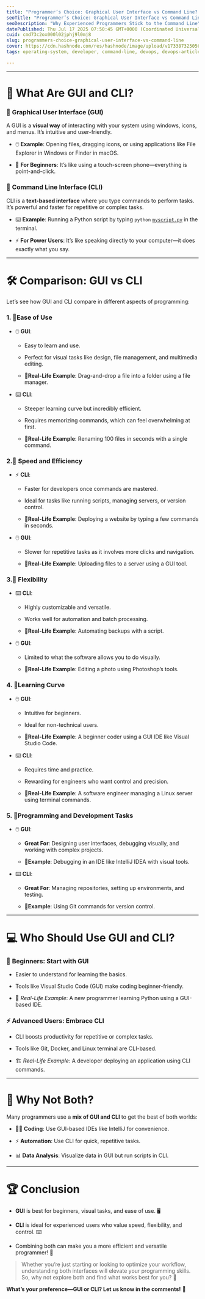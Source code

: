 ```yaml
---
title: "Programmer’s Choice: Graphical User Interface vs Command Line? 🤔💻"
seoTitle: "Programmer’s Choice: Graphical User Interface vs Command Line? 🤔💻"
seoDescription: "Why Experienced Programmers Stick to the Command Line"
datePublished: Thu Jul 17 2025 07:50:45 GMT+0000 (Coordinated Universal Time)
cuid: cmd73c2ox000l02jphj9l0mj8
slug: programmers-choice-graphical-user-interface-vs-command-line
cover: https://cdn.hashnode.com/res/hashnode/image/upload/v1733873250561/61b7a8b2-07f0-4569-98df-16a69d651391.jpeg
tags: operating-system, developer, command-line, devops, devops-articles, open-source

---
```


---

# 🌟 **What Are GUI and CLI?**

### 🔹 **Graphical User Interface (GUI)**

A GUI is a **visual way** of interacting with your system using windows, icons, and menus. It’s intuitive and user-friendly.

* 🖱️ **Example**: Opening files, dragging icons, or using applications like File Explorer in Windows or Finder in macOS.
    
* 🌱 **For Beginners**: It’s like using a touch-screen phone—everything is point-and-click.
    

### 🔹 **Command Line Interface (CLI)**

CLI is a **text-based interface** where you type commands to perform tasks. It’s powerful and faster for repetitive or complex tasks.

* ⌨️ **Example**: Running a Python script by typing `python` [`myscript.py`](http://myscript.py) in the terminal.
    
* ⚡ **For Power Users**: It’s like speaking directly to your computer—it does exactly what you say.
    

---

# 🛠️ **Comparison: GUI vs CLI**

Let’s see how GUI and CLI compare in different aspects of programming:

### 1\. 🔹**Ease of Use**

* 🖱️ **GUI**:
    
    * Easy to learn and use.
        
    * Perfect for visual tasks like design, file management, and multimedia editing.
        
    * 🏡**Real-Life Example**: Drag-and-drop a file into a folder using a file manager.
        
* ⌨️ **CLI**:
    
    * Steeper learning curve but incredibly efficient.
        
    * Requires memorizing commands, which can feel overwhelming at first.
        
    * 🏡**Real-Life Example**: Renaming 100 files in seconds with a single command.
        

### 2.🔹 **Speed and Efficiency**

* ⚡ **CLI**:
    
    * Faster for developers once commands are mastered.
        
    * Ideal for tasks like running scripts, managing servers, or version control.
        
    * 🏡**Real-Life Example**: Deploying a website by typing a few commands in seconds.
        
* 🖱️ **GUI**:
    
    * Slower for repetitive tasks as it involves more clicks and navigation.
        
    * 🏡**Real-Life Example**: Uploading files to a server using a GUI tool.
        

### 3.🔹 **Flexibility**

* ⌨️ **CLI**:
    
    * Highly customizable and versatile.
        
    * Works well for automation and batch processing.
        
    * 🏡**Real-Life Example**: Automating backups with a script.
        
* 🖱️ **GUI**:
    
    * Limited to what the software allows you to do visually.
        
    * 🏡**Real-Life Example**: Editing a photo using Photoshop’s tools.
        

### 4\. 🔹**Learning Curve**

* 🖱️ **GUI**:
    
    * Intuitive for beginners.
        
    * Ideal for non-technical users.
        
    * 🏡**Real-Life Example**: A beginner coder using a GUI IDE like Visual Studio Code.
        
* ⌨️ **CLI**:
    
    * Requires time and practice.
        
    * Rewarding for engineers who want control and precision.
        
    * 🏡**Real-Life Example**: A software engineer managing a Linux server using terminal commands.
        

### 5\. 🔹**Programming and Development Tasks**

* 🖱️ **GUI**:
    
    * **Great For**: Designing user interfaces, debugging visually, and working with complex projects.
        
    * 🏡**Example**: Debugging in an IDE like IntelliJ IDEA with visual tools.
        
* ⌨️ **CLI**:
    
    * **Great For**: Managing repositories, setting up environments, and testing.
        
    * 🏡**Example**: Using Git commands for version control.
        

---

# 💻 **Who Should Use GUI and CLI?**

### 🌱 **Beginners**: Start with GUI

* Easier to understand for learning the basics.
    
* Tools like Visual Studio Code (GUI) make coding beginner-friendly.
    
* 🏡 *Real-Life Example*: A new programmer learning Python using a GUI-based IDE.
    

### ⚡ **Advanced Users**: Embrace CLI

* CLI boosts productivity for repetitive or complex tasks.
    
* Tools like Git, Docker, and Linux terminal are CLI-based.
    
* 🏗️ *Real-Life Example*: A developer deploying an application using CLI commands.
    

---

# 🎯 **Why Not Both?**

Many programmers use a **mix of GUI and CLI** to get the best of both worlds:

* 👨‍💻 **Coding**: Use GUI-based IDEs like IntelliJ for convenience.
    
* ⚡ **Automation**: Use CLI for quick, repetitive tasks.
    
* 📊 **Data Analysis**: Visualize data in GUI but run scripts in CLI.
    

---

# 🏆 **Conclusion**

* **GUI** is best for beginners, visual tasks, and ease of use. 🖥️
    
* **CLI** is ideal for experienced users who value speed, flexibility, and control. ⌨️
    
* Combining both can make you a more efficient and versatile programmer! 🌟
    

> Whether you’re just starting or looking to optimize your workflow, understanding both interfaces will elevate your programming skills. So, why not explore both and find what works best for you? 🚀

**What’s your preference—GUI or CLI? Let us know in the comments!** 💬